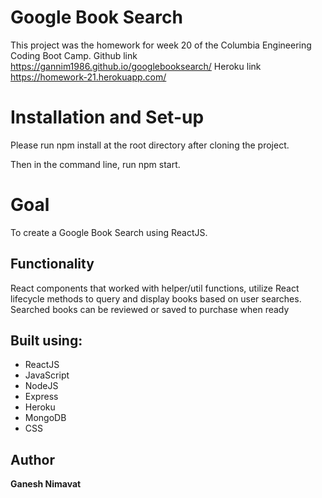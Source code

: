 # Google Book Search

This project was the homework for week 20 of the Columbia Engineering Coding Boot Camp.
Github link https://gannim1986.github.io/googlebooksearch/
Heroku link https://homework-21.herokuapp.com/


# Installation and Set-up
Please run npm install at the root directory after cloning the project.

Then in the command line, run npm start.

# Goal
To create a Google Book Search using ReactJS.

## Functionality
React components that worked with helper/util functions, utilize React lifecycle methods to query and display books based on user searches.
Searched books can be reviewed or saved to purchase when ready


## Built using:
* ReactJS
* JavaScript
* NodeJS
* Express
* Heroku
* MongoDB
* CSS

## Author
**Ganesh Nimavat** 

